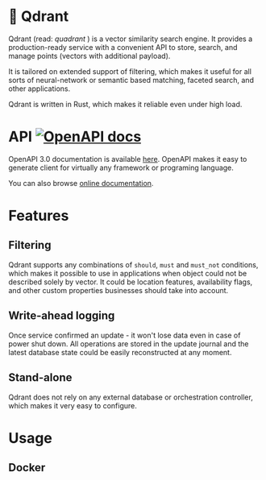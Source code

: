 # :black_square_button: Qdrant

Qdrant (read: _quadrant_ ) is a vector similarity search engine.
It provides a production-ready service with a convenient API to store, search, and manage points (vectors with additional payload).

It is tailored on extended support of filtering, which makes it useful for all sorts of neural-network or semantic based matching, faceted search, and other applications. 

Qdrant is written in Rust, which makes it reliable even under high load.

# API [![OpenAPI docs](https://img.shields.io/badge/docs-OpenAP3.0-success)](https://qdrant.github.io/qdrant/redoc/index.html)

OpenAPI 3.0 documentation is available [here](openapi).
OpenAPI makes it easy to generate client for virtually any framework or programing language.

You can also browse [online documentation](https://qdrant.github.io/qdrant/redoc/index.html).

# Features

## Filtering

Qdrant supports any combinations of `should`, `must` and `must_not` conditions,
which makes it possible to use in applications when object could not be described solely by vector.
It could be location features, availability flags, and other custom properties businesses should take into account.

## Write-ahead logging

Once service confirmed an update - it won't lose data even in case of power shut down. 
All operations are stored in the update journal and the latest database state could be easily reconstructed at any moment.

## Stand-alone

Qdrant does not rely on any external database or orchestration controller, which makes it very easy to configure.

# Usage

## Docker

